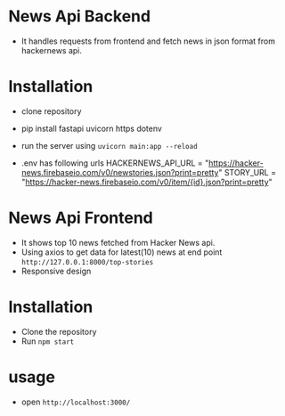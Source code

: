 # News Api Backend
- It handles requests from frontend and fetch news in json format from hackernews api.

# Installation
- clone repository
- pip install fastapi uvicorn https dotenv
- run the server using `uvicorn main:app --reload`

- .env has following urls 
    HACKERNEWS_API_URL = "https://hacker-news.firebaseio.com/v0/newstories.json?print=pretty"
    STORY_URL = "https://hacker-news.firebaseio.com/v0/item/{id}.json?print=pretty"



# News Api Frontend
- It shows top 10 news fetched from Hacker News api.
- Using axios to get data for latest(10) news at end point `http://127.0.0.1:8000/top-stories`
- Responsive design

# Installation
- Clone the repository
- Run `npm start`

# usage
- open `http://localhost:3000/`